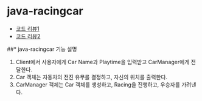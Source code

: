 # java-racingcar
* [코드 리뷰1](https://github.com/woowacourse/woowacourse-docs/blob/master/maincourse/review-step1.md)
* [코드 리뷰2](https://github.com/woowacourse/woowacourse-docs/blob/master/maincourse/review-step2.md)

##* java-racingcar 기능 설명
   1) Client에서 사용자에게 Car Name과 Playtime을 입력받고 CarManager에게 전달한다.
   2) Car 객체는 자동차의 전진 유무를 결정하고, 자신의 위치를 출력한다.
   3) CarManager 객체는 Car 객체를 생성하고, Racing을 진행하고, 우승자를 가려낸다.
   